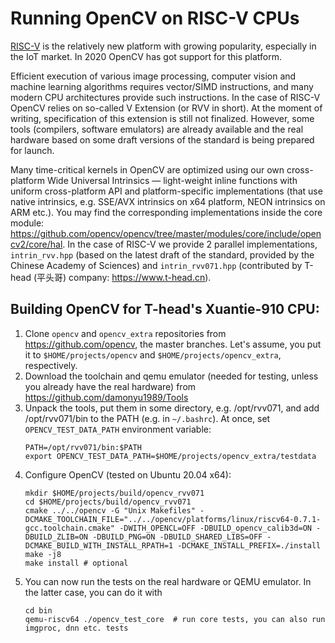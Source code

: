 # Running OpenCV on RISC-V CPUs

[RISC-V](https://riscv.org) is the relatively new platform with growing popularity, especially in the IoT market. In 2020 OpenCV has got support for this platform.

Efficient execution of various image processing, computer vision and machine learning algorithms requires vector/SIMD instructions, and many modern CPU architectures provide such instructions. In the case of RISC-V OpenCV relies on so-called V Extension (or RVV in short). At the moment of writing, specification of this extension is still not finalized. However, some tools (compilers, software emulators) are already available and the real hardware based on some draft versions of the standard is being prepared for launch.

Many time-critical kernels in OpenCV are optimized using our own cross-platform Wide Universal Intrinsics — light-weight inline functions with uniform cross-platform API and platform-specific implementations (that use native intrinsics, e.g. SSE/AVX intrinsics on x64 platform, NEON intrinsics on ARM etc.). You may find the corresponding implementations inside the core module: https://github.com/opencv/opencv/tree/master/modules/core/include/opencv2/core/hal. In the case of RISC-V we provide 2 parallel implementations, `intrin_rvv.hpp` (based on the latest draft of the standard, provided by the Chinese Academy of Sciences) and `intrin_rvv071.hpp` (contributed by T-head (平头哥) company: https://www.t-head.cn).

## Building OpenCV for T-head's Xuantie-910 CPU:

1. Clone `opencv` and `opencv_extra` repositories from https://github.com/opencv, the master branches. Let's assume, you put it to `$HOME/projects/opencv` and `$HOME/projects/opencv_extra`, respectively.
2. Download the toolchain and qemu emulator (needed for testing, unless you already have the real hardware) from https://github.com/damonyu1989/Tools
3. Unpack the tools, put them in some directory, e.g. /opt/rvv071, and add /opt/rvv071/bin to the PATH (e.g. in `~/.bashrc`). At once, set `OPENCV_TEST_DATA_PATH` environment variable:
   ```
   PATH=/opt/rvv071/bin:$PATH
   export OPENCV_TEST_DATA_PATH=$HOME/projects/opencv_extra/testdata
   ```
4. Configure OpenCV (tested on Ubuntu 20.04 x64):
   ```
   mkdir $HOME/projects/build/opencv_rvv071
   cd $HOME/projects/build/opencv_rvv071
   cmake ../../opencv -G "Unix Makefiles" -DCMAKE_TOOLCHAIN_FILE="../../opencv/platforms/linux/riscv64-0.7.1-gcc.toolchain.cmake" -DWITH_OPENCL=OFF -DBUILD_opencv_calib3d=ON -DBUILD_ZLIB=ON -DBUILD_PNG=ON -DBUILD_SHARED_LIBS=OFF -DCMAKE_BUILD_WITH_INSTALL_RPATH=1 -DCMAKE_INSTALL_PREFIX=./install
   make -j8
   make install # optional
   ```
5. You can now run the tests on the real hardware or QEMU emulator. In the latter case, you can do it with
   ```
   cd bin
   qemu-riscv64 ./opencv_test_core  # run core tests, you can also run imgproc, dnn etc. tests
   ```
